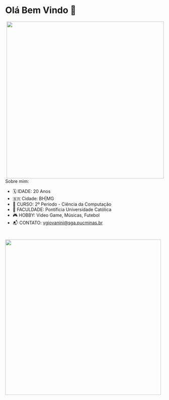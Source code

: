 

<h1> Olá Bem Vindo 👋 </h1>

<img src="https://i.imgur.com/Foo0Vzp.png" width="500px" align="right"></h2>

<!--
**viniciushgiovanini/viniciushgiovanini** is a ✨ _special_ ✨ repository because its `README.md` (this file) appears on your GitHub profile.-->



Sobre mim:

- 🗓 IDADE: 20 Anos
- 🇧🇷 Cidade: BH|MG
- 📖 CURSO: 2º Periodo - Ciência da Computação
- 📌 FACULDADE: Pontíficia Universidade Católica
- 🎮 HOBBY: Video Game, Músicas, Futebol
- 📬 CONTATO: vgiovanini@sga.pucminas.br 










<h1></h1>

<td><img width="495px" align="left" src="https://github-readme-stats.vercel.app/api?username=viniciushgiovanini&theme=buefy"/>




